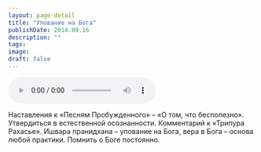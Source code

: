 ```yaml
---
layout: page-detail
title: "Упование на Бога"
publishDate: 2014.09.16
description: ""
tags:
image:
draft: false
---
```


<audio title="2014.09.16 - Упование на Бога.mp3" src="https://filer-api.advayta.org/v1.0/public/files/74494" controls=""></audio>

 Наставления к «Песням Пробужденного» – «О том, что бесполезно». Утвердиться в естественной осознанности. Комментарий к «Трипура Рахасье». Ишвара пранидхана – упование на Бога, вера в Бога – основа любой практики. Помнить о Боге постоянно. 

  
